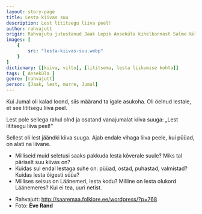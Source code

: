 ```yaml
---
layout: story-page
title: Lesta kiivas suu
description: Lest lititsegu liiva peel!
author: rahvajutt
origin: Rahvajutu jutustanud Jaak Lepik Anseküla kihelkonnast Salme külast. 
images: [
    {
        src: "lesta-kiivas-suu.webp"
    }
]
dictionary: [[kiiva, viltu], [lititsema, lesta liikumise kohta]]
tags: [ Anseküla ]
genre: [rahvajutt]
person: [Jaak, lest, murre, Jumal]
---
```



<!-- # {{$doc.title}} -->

Kui Jumal oli kalad loond, siis määrand ta igale asukoha. Oli öelnud lestale, et see lititsegu liiva peel.

Lest pole sellega rahul olnd ja osatand vanajumalat kiiva suuga: „Lest lititsegu liiva peel!“

Sellest oli lest jäändki kiiva suuga. Ajab endale vihaga liiva peele, kui püüad, on alati na liivane.



<story-author :author="author" :origin="origin"></story-author>

<story-dictionary :terms="dictionary"></story-dictionary>

<details-wrapper summary="Mis mõtted tekkisid?">

- Milliseid muid seletusi saaks pakkuda lesta kõverale suule? Miks tal päriselt suu kiivas on?
- Kuidas sul endal lestaga suhe on: püüad, ostad, puhastad, valmistad? Kuidas lesta õigesti süüa?
- Millises seisus on Läänemeri, lesta kodu? Milline on lesta olukord Läänemeres? Kui ei tea, uuri netist. 

</details-wrapper>


<details-wrapper summary="Allikad" class="text-sm" icon="icon-park-outline:document-folder">

- Rahvajutt: http://saaremaa.folklore.ee/wordpress/?p=768
- Foto: **Eve Rand**

</details-wrapper>

